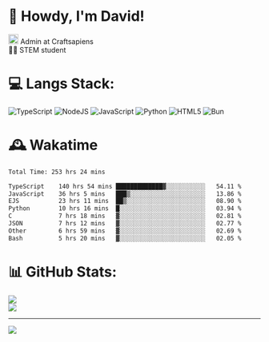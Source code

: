 # 👋 Howdy, I'm David!
<img src="https://cdn.discordapp.com/role-icons/959259258829021255/243d02ee3fbd0821de14bf13a0cde87b.webp?size=2048" height=20> Admin at Craftsapiens<br>👨‍🔬 STEM student

# 💻 Langs Stack:
![TypeScript](https://img.shields.io/badge/typescript-%23007ACC.svg?style=for-the-badge&logo=typescript&logoColor=white) ![NodeJS](https://img.shields.io/badge/node.js-6DA55F?style=for-the-badge&logo=node.js&logoColor=white) ![JavaScript](https://img.shields.io/badge/javascript-%23323330.svg?style=for-the-badge&logo=javascript&logoColor=%23F7DF1E) ![Python](https://img.shields.io/badge/python-3670A0?style=for-the-badge&logo=python&logoColor=ffdd54)  ![HTML5](https://img.shields.io/badge/html5-%23E34F26.svg?style=for-the-badge&logo=html5&logoColor=white) ![Bun](https://img.shields.io/badge/Bun-%23000000.svg?style=for-the-badge&logo=bun&logoColor=white) 

# 🕰️ Wakatime 
<!--START_SECTION:waka-->

```txt
Total Time: 253 hrs 24 mins

TypeScript    140 hrs 54 mins █████████████▓░░░░░░░░░░░   54.11 %
JavaScript    36 hrs 5 mins   ███▒░░░░░░░░░░░░░░░░░░░░░   13.86 %
EJS           23 hrs 11 mins  ██▒░░░░░░░░░░░░░░░░░░░░░░   08.90 %
Python        10 hrs 16 mins  █░░░░░░░░░░░░░░░░░░░░░░░░   03.94 %
C             7 hrs 18 mins   ▓░░░░░░░░░░░░░░░░░░░░░░░░   02.81 %
JSON          7 hrs 12 mins   ▓░░░░░░░░░░░░░░░░░░░░░░░░   02.77 %
Other         6 hrs 59 mins   ▓░░░░░░░░░░░░░░░░░░░░░░░░   02.69 %
Bash          5 hrs 20 mins   ▓░░░░░░░░░░░░░░░░░░░░░░░░   02.05 %
```

<!--END_SECTION:waka-->

# 📊 GitHub Stats:

![](https://github-readme-stats.vercel.app/api?username=davidcanas&theme=dark&hide_border=false&count_private=true)<br/>
![](https://github-readme-stats.vercel.app/api/top-langs/?username=davidcanas&theme=dark&hide_border=false&include_all_commits=true&count_private=true&layout=compact)

---
[![](https://visitcount.itsvg.in/api?id=davidcanas&icon=0&color=0)](https://visitcount.itsvg.in)

